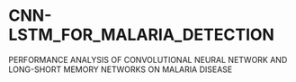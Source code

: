 # CNN-LSTM_FOR_MALARIA_DETECTION
 PERFORMANCE ANALYSIS OF CONVOLUTIONAL NEURAL NETWORK AND LONG-SHORT MEMORY NETWORKS ON MALARIA DISEASE
